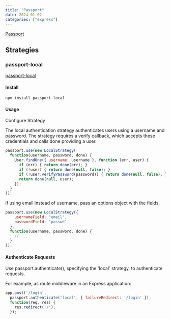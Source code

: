 ```yaml
---
title: "Passport"
date: 2024-01-02
categories: ["express"]
---
```



[Passport](https://www.passportjs.org/)

## Strategies

### passport-local

[passport-local](https://www.passportjs.org/packages/passport-local/)

#### Install

```shell
npm install passport-local
```

#### Usage

Configure Strategy

The local authentication strategy authenticates users using a username and password. The strategy requires a verify callback, which accepts these credentials and calls done providing a user.

```js
passport.use(new LocalStrategy(
  function(username, password, done) {
    User.findOne({ username: username }, function (err, user) {
      if (err) { return done(err); }
      if (!user) { return done(null, false); }
      if (!user.verifyPassword(password)) { return done(null, false); }
      return done(null, user);
    });
  }
));
```

If using email instead of username, pass an options object with the fields.

```js
passport.use(new LocalStrategy({
    usernameField: 'email',
    passwordField: 'passwd'
  },
  function(username, password, done) {
    // ...
  }
));
```

#### Authenticate Requests

Use passport.authenticate(), specifying the 'local' strategy, to authenticate requests.

For example, as route middleware in an Express application:

```js
app.post('/login',
  passport.authenticate('local', { failureRedirect: '/login' }),
  function(req, res) {
    res.redirect('/');
  });
```
